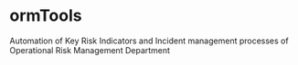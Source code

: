 # ormTools
Automation of Key Risk Indicators and Incident management processes of Operational Risk Management Department
